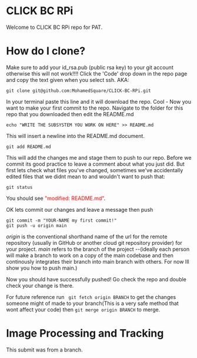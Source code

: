 # CLICK BC RPi
Welcome to CLICK BC RPi repo for PAT. 

# How do I clone?
Make sure to add your id_rsa.pub (public rsa key) to your git account otherwise this will not work!!!! 
Click the 'Code' drop down in the repo page and copy the text given when you select ssh. AKA:
```
git clone git@github.com:MohamedSquare/CLICK-BC-RPi.git
```
In your terminal paste this line and it will download the repo. 
Cool - Now you want to make your first commit to the repo. Navigate to the folder for this repo that you downloaded then edit the README.md

```
echo "WRITE THE SUBSYSTEM YOU WORK ON HERE" >> README.md
```
This will insert a newline into the README.md document. 
```
git add README.md
```
This will add the changes me and stage them to push to our repo. Before we commit its good practice to leave a comment about what you just did. But first lets check what files you've changed, sometimes we've accidentally edited files that we didnt mean to and wouldn't want to push that:
```
git status 
```
You should see <span style="color:red">"modified: README.md"</span>.

OK lets commit our changes and leave a message then push
```
git commit -m "YOUR-NAME my first commit!"
git push -u origin main
```
*origin* is the conventional shorthand name of the url for the remote repository (usually in GitHub or another cloud git repository provider) for your project. *main* refers to the branch of the project --(ideally each person will make a branch to work on a copy of the main codebase and then continously integrates their branch into main branch with others. For now Ill show you how to push main.)

Now you should have successfully pushed! Go check the repo and double check your change is there.

For future reference run ` git fetch origin BRANCH` to get the changes someone might of made to your branch(This is a very safe method that wont affect your code) then `git merge origin BRANCH` to merge. 

# Image Processing and Tracking
This submit was from a branch.